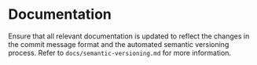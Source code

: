 # Documentation

Ensure that all relevant documentation is updated to reflect the changes in the commit message format and the automated semantic versioning process.
Refer to `docs/semantic-versioning.md` for more information.
